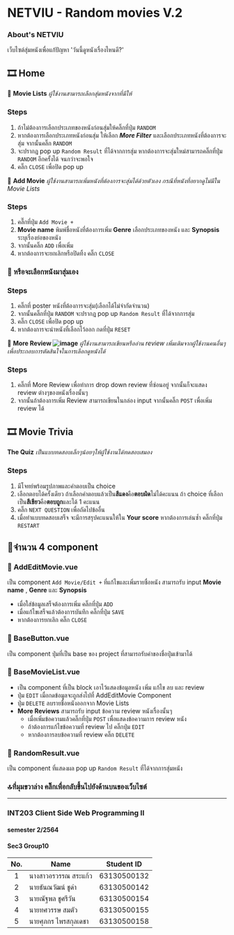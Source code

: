 # NETVIU - Random movies V.2

### About's NETVIU
เว็บไซต์สุ่มหนังเพื่อแก้ปัญหา 'วันนี้ดูหนังเรื่องไหนดี?'

## 🎞️ Home

:round_pushpin: **Movie Lists** _ผู้ใช้งานสามารถเลือกสุ่มหนังจากที่มีให้_
### Steps
1. ถ้าไม่ต้องการเลือกประเภทของหนังก่อนสุ่มให้คลิ๊กที่ปุ่ม `RANDOM`
2. หากต้องการเลือกประเภทหนังก่อนสุ่ม ให้เลือก ***More Filter*** และเลือกประเภทหนังที่ต้องการจะสุ่ม จากนั้นคลิ๊ก `RANDOM`
3. จะปรากฎ pop up `Random Result` ที่ได้จากการสุ่ม หากต้องการจะสุ่มใหม่สามารถคลิ๊กที่ปุ่ม `RANDOM` อีกครั้งได้ จนกว่าจะพอใจ
4. คลิ๊ก `CLOSE` เพื่อปิด pop up

:round_pushpin: **Add Movie** _ผู้ใช้งานสามารถเพิ่มหนังที่ต้องการจะสุ่มได้ด้วยตัวเอง กรณีที่หนังที่อยากดูไม่มีใน Movie Lists_
### Steps
1. คลื๊กที่ปุ่ม `Add Movie +`
2. __Movie name__ พิมพ์ชื่อหนังที่ต้องการเพิ่ม  __Genre__ เลือกประเภทของหนัง และ __Synopsis__ ระบุเรื่องย่อของหนัง
4. จากนั้นคลิ๊ก `ADD` เพื่อเพิ่ม
5. หากต้องการจะยกเลิกหรือปิดทิ้ง คลิ๊ก `CLOSE`

### :round_pushpin: หรือจะเลือกหนังมาสุ่มเอง
### Steps
1. คลิ๊กที่ poster หนังที่ต้องการจะสุ่ม(เลือกได้ไม่จำกัดจำนวน)
2. จากนั้นคลิ๊กที่ปุ่ม `RANDOM` จะปรากฎ pop up `Random Result` ที่ได้จากการสุ่ม
3. คลิ๊ก `CLOSE` เพื่อปิด pop up
4. หากต้องการจะนำหนังที่เลือกไว้ออก กดที่ปุ่ม `RESET`

:round_pushpin: **More Review ![image](https://user-images.githubusercontent.com/69097723/163752185-4af2a03d-1e00-4f45-b35f-54c0ab156631.png)** _ผู้ใช้งานสามารถเขียนหรืออ่าน review เพิ่มเติมจากผู้ใช้งานคนอื่นๆ เพื่อประกอบการตัดสินใจในการเลือกดูหนังได้_
### Steps
1. คลิ๊กที่ More Review เพื่อทำการ drop down review ที่ซ่อนอยู่ จากนั้นก็จะแสดง review ต่างๆของหนังเรื่องนั้นๆ
2. จากนั้นถ้าต้องการเพิ่ม Review สามารถเขียนในกล่อง input จากนั้นคลิ๊ก `POST` เพื่อเพิ่ม review ได้

## 🎞️ Movie Trivia
**The Quiz** _เป็นแบบทดสอบเล็กๆน้อยๆให้ผู้ใช้งานได้ทดสอบสมอง_
### Steps
1. มีโจทย์พร้อมรูปภาพและคำตอบเป็น choice
2. เลือกตอบได้ครั้งเดียว ถ้าเลือกคำตอบแล้วเป็น**สีแดง**คือ**ตอบผิด**ไม่ได้คะแนน ถ้า choice ที่เลือกเป็น**สีเขียว**คือ**ตอบถูก**และได้ 1 คะแนน
3. คลิ๊ก `NEXT QUESTION` เพื่อถัดไปข้ออื่น
4. เมื่อทำแบบทดสอบเสร็จ จะมีการสรุปคะแนนให้ใน **Your score** หากต้องการเล่นซ้ำ คลิ๊กที่ปุ่ม `RESTART`



## 📢จำนวน 4 component
### :small_red_triangle: AddEditMovie.vue
เป็น component `Add Movie/Edit +` ที่แก้ไขและเพิ่มรายชื่อหนัง สามารถรับ input __Movie name__ , __Genre__ และ __Synopsis__
* เมื่อใส่ข้อมูลเสร็จต้องการเพิ่ม คลิ๊กที่ปุ่ม `ADD`
* เมื่อแก้ไขเสร็จแล้วต้องการบันทึก คลิ๊กที่ปุ่ม `SAVE` 
* หากต้องการยกเลิก คลิ๊ก `CLOSE`

### :small_red_triangle: BaseButton.vue
เป็น component ปุ่มที่เป็น base ของ project ที่สามารถรับค่าของชื่อปุ่มเข้ามาได้

### :small_red_triangle: BaseMovieList.vue
* เป็น component ที่เป็น block เอาไว้แสดงข้อมูลหนัง เพิ่ม แก้ไข ลบ และ review
* ปุ่ม `EDIT` เมื่อกดข้อมูลจะถูกส่งไปที่ AddEditMovie Component
* ปุ่ม `DELETE` ลบรายชื่อหนังออกจาก Movie Lists
* **More Reviews** สามารถรับ input ข้อความ review หนังเรื่องนั้นๆ
  * เมื่อเพิ่มข้อความแล้วคลิ๊กที่ปุ่ม `POST` เพื่อแสดงข้อความการ review หนัง
  * ถ้าต้องการแก้ไขข้อความที่ review ไป คลิ๊กปุ่ม `EDIT` 
  * หากต้องการลบข้อความที่ review คลิ๊ก `DELETE`

### :small_red_triangle: RandomResult.vue
เป็น component ที่แสดงผล pop up `Random Result` ที่ได้จากการสุ่มหนัง


### 🔝ที่มุมขวาล่าง คลิ๊กเพื่อกลับขึ้นไปยังด้านบนของเว็บไซต์


---
### INT203 Client Side Web Programming II

#### semester 2/2564

#### Sec3 Group10

| No. | Name                 | Student ID  |
| :-: | -------------------- | ----------- |
|  1  | นางสาวอรวรรณ สระแก้ว | 63130500132 |
|  2  | นายธันณวัฒน์ ชูดำ    | 63130500142 |
|  3  | นายณัฐพล ชูศรีวัน    | 63130500154 |
|  4  | นายทศวรรษ สมตัว      | 63130500155 |
|  5  | นายศุภกร ไพรสกุลเดชา | 63130500158 |
